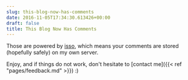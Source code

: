 ```yaml
---
slug: this-blog-now-has-comments
date: 2016-11-05T17:34:30.613426+00:00
draft: false
title: This Blog Now Has Comments
---
```


Those are powered by [isso](https://posativ.org/isso/), which means
your comments are stored (hopefully safely) on my own server.

Enjoy, and if things do not work, don't hesitate to
[contact me]({{< ref "pages/feedback.md" >}}) :)

<!--more-->
